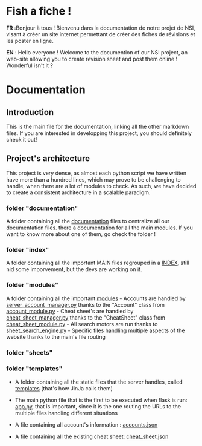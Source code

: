 # Fish a fiche !

**FR** :Bonjour à tous ! Bienvenu dans la documentation de notre projet de NSI, visant à créer un site internet permettant de créer des fiches de révisions et les poster en ligne.

**EN** : Hello everyone ! Welcome to the documention of our NSI project, an web-site allowing you to create revision sheet and post them online ! Wonderful isn't it ?

# Documentation

## Introduction

This is the main file for the documentation, linking all the other markdown files. If you are interested in developping this project, you should definitely check it out!

## Project's architecture

This project is very dense, as almost each python script we have written have more than a hundred lines, which may prove to be challenging to handle, when there are a lot of modules to check. As such, we have decided to create a consistent architecture in a scalable paradigm.

### folder "documentation"

A folder containing all the [documentation](/documentation) files to centralize all our documentation files. there a documentation for all the main modules. If you want to know more about one of them, go check the folder !

### folder "index"

A folder containing all the important MAIN files regrouped in a [INDEX](/index), still nid some imporvement, but the devs are working on it.

### folder "modules"

A folder containing all the important [modules](/modules)
	- Accounts are handled by [server_account_manager.py](/modules/server_account_manager.py) thanks to the "Account" class from [account_module.py](/modules/account_module.py)
	- Cheat sheet's are handled by [cheat_sheet_manager.py](/modules/cheat_sheet_manager.py) thanks to the "CheatSheet" class from [cheat_sheet_module.py](/modules/cheat_sheet_module.py)
	- All search motors are run thanks to [sheet_search_engine.py](/modules/sheet_search_engine.py)
	- Specific files handling multiple aspects of the website thanks to the main's file routing

### folder "sheets"

### folder "templates"

- A folder containing all the static files that the server handles, called [templates](/templates) (that's how JinJa calls them)

- The main python file that is the first to be executed when flask is run: [app.py](/app.py), that is important, since it is the one routing the URLs to the multiple files handling different situations
- A file containing all account's information : [accounts.json](/accounts.json)
- A file containing all the existing cheat sheet: [cheat_sheet.json](/cheat_sheet.json)
